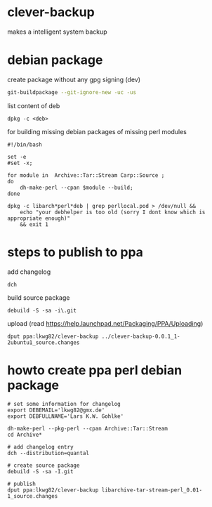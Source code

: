 clever-backup
=============

makes a intelligent system backup


# debian package

create package without any gpg signing (dev)
```bash
git-buildpackage --git-ignore-new -uc -us
```

list content of deb
```
dpkg -c <deb>
```

for building missing debian packages of missing perl modules
```
#!/bin/bash

set -e
#set -x;

for module in  Archive::Tar::Stream Carp::Source ; 
do
	dh-make-perl --cpan $module --build;
done

dpkg -c libarch*perl*deb | grep perllocal.pod > /dev/null && 
	echo "your debhelper is too old (sorry I dont know which is appropriate enough)" 
	&& exit 1
```

# steps to publish to ppa

add changelog
```
dch
```

build source package
```
debuild -S -sa -i\.git
```

upload (read https://help.launchpad.net/Packaging/PPA/Uploading)
```
dput ppa:lkwg82/clever-backup ../clever-backup-0.0.1_1-2ubuntu1_source.changes
```

# howto create ppa perl debian package

```
# set some information for changelog
export DEBEMAIL='lkwg82@gmx.de'
export DEBFULLNAME='Lars K.W. Gohlke'

dh-make-perl --pkg-perl --cpan Archive::Tar::Stream
cd Archive*

# add changelog entry
dch --distribution=quantal

# create source package
debuild -S -sa -I.git

# publish
dput ppa:lkwg82/clever-backup libarchive-tar-stream-perl_0.01-1_source.changes
```
